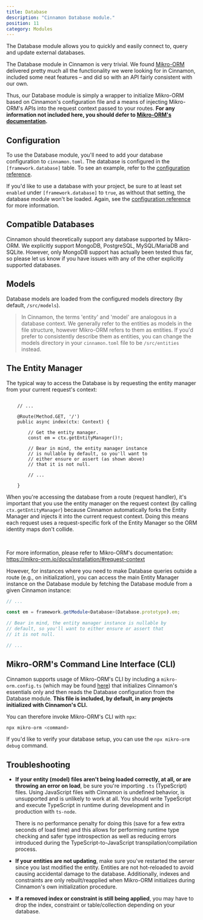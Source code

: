 ```yaml
---
title: Database
description: "Cinnamon Database module."
position: 11
category: Modules
---
```


<div class="page-description">
The Database module allows you to quickly and easily connect to, query and 
update external databases.
</div>

The Database module in Cinnamon is very trivial. We found
[Mikro-ORM](https://mikro-orm.io) delivered pretty much all the functionality
we were looking for in Cinnamon, included some neat features – and did so
with an API fairly consistent with our own.

Thus, our Database module is simply a wrapper to initialize Mikro-ORM based on
Cinnamon's configuration file and a means of injecting Mikro-ORM's APIs into
the request context passed to your routes. **For any information not included
here, you should defer to [Mikro-ORM's documentation](https://mikro-orm.io).**

## Configuration
To use the Database module, you'll need to add your database configuration to
`cinnamon.toml`. The database is configured in the `[framework.database]`
table. To see an example, refer to the
[configuration reference](/reference/configuration).

If you'd like to use a database with your project, be sure to at least set
`enabled` under `[framework.database]` to `true`, as without that setting, the
database module won't be loaded. Again, see the
[configuration reference](/reference/configuration) for more information.

## Compatible Databases
Cinnamon should theoretically support any database supported by Mikro-ORM. We
explicitly support MongoDB, PostgreSQL, MySQL/MariaDB and SQLite. However, only
MongoDB support has actually been tested thus far, so please let us know if you
have issues with any of the other explicitly supported databases.

## Models
Database models are loaded from the configured models directory (by default,
`/src/models`).

> In Cinnamon, the terms 'entity' and 'model' are analogous in a database
> context. We generally refer to the entities as models in the file structure,
> however Mikro-ORM refers to them as entities. If you'd prefer to consistently
> describe them as entities, you can change the models directory in your
> `cinnamon.toml` file to be `/src/entities` instead.

## The Entity Manager

The typical way to access the Database is by requesting the entity manager from
your current request's context:
```ts[src/controllers/v1/ExampleController.ts]

    // ...
    
    @Route(Method.GET, '/')
    public async index(ctx: Context) {
    
        // Get the entity manager.
        const em = ctx.getEntityManager()!;
        
        // Bear in mind, the entity manager instance
        // is nullable by default, so you'll want to
        // either ensure or assert (as shown above)
        // that it is not null.
        
        // ...
    
    }

```

<alert>

When you're accessing the database from a route (request handler), it's
important that you use the entity manager on the request context (by calling
`ctx.getEntityManager`) because Cinnamon automatically forks the Entity Manager
and injects it into the current request context. Doing this means each request
uses a request-specific fork of the Entity Manager so the ORM identity maps
don't collide.

<br>

For more information, please refer to Mikro-ORM's documentation:
https://mikro-orm.io/docs/installation/#request-context

</alert>

However, for instances where you need to make Database queries outside a route
(e.g., on initialization), you can access the main Entity Manager instance on
the Database module by fetching the Database module from a given Cinnamon
instance:

```ts
// ...

const em = framework.getModule<Database>(Database.prototype).em;

// Bear in mind, the entity manager instance is nullable by
// default, so you'll want to either ensure or assert that
// it is not null.

// ...
```

## Mikro-ORM's Command Line Interface (CLI)
Cinnamon supports usage of Mikro-ORM's CLI by including a `mikro-orm.config.ts`
(which may be found [here](https://github.com/apollosoftwarexyz/cinnamon/blob/master/examples/basic-webserver/src/mikro-orm.config.ts))
that initializes Cinnamon's essentials only and then reads the Database
configuration from the Database module. **This file is included, by default, in
any projects initialized with Cinnamon's CLI.**

You can therefore invoke Mikro-ORM's CLI with `npx`:
```bash
npx mikro-orm <command>
```

If you'd like to verify your database setup, you can use the
`npx mikro-orm debug` command.

## Troubleshooting
- **If your entity (model) files aren't being loaded correctly, at all, or are
  throwing an error on load**, be sure you're importing `.ts` (TypeScript)
  files.
  Using JavaScript files with Cinnamon is undefined behavior, is unsupported
  and is unlikely to work at all. You should write TypeScript and execute
  TypeScript in runtime during development and in production with `ts-node`.

  There is no performance penalty for doing this (save for a few extra seconds
  of load time) and this allows for performing runtime type checking and safer
  type introspection as well as reducing errors introduced during the
  TypeScript-to-JavaScript transpilation/compilation process.

- **If your entities are not updating**, make sure you've restarted the server
  since you last modified the entity. Entities are not hot-reloaded to avoid
  causing accidental damage to the database. Additionally, indexes and
  constraints are only rebuilt/reapplied when Mikro-ORM initializes during
  Cinnamon's own initialization procedure.

- **If a removed index or constraint is still being applied**, you may have to
  drop the index, constraint or table/collection depending on your database.
